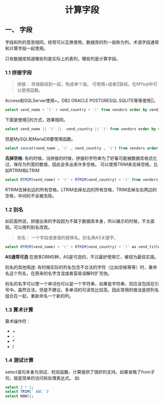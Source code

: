 # <center>计算字段</center>

## 一、 字段

字段和列的意思相同，经常可以互换使用，数据库的列一般称为列，术语字段通常和计算字段一起使用。

只有数据库知道哪些列是实际上的表列，哪些列是计算字段。

### 1.1 拼接字段

> 拼接： 将值联结到一起，构成单个值。 
> 可使用+或者||联结。在MYsql中可以使用函数。

Access和SQLServer使用+。DB2 ORACLE POSTGRESQL SQLITE等等使用||。

```sql
select vend_name + '(' + vend_country + ')' from vendors order by vend_name;

```
下面是使用||的方式，效果相同。
```sql
select vend_name || '(' ||  vend_country || ')' from vendors order by vend_name;
```

但是MySQL和MariaDB要使用函数。
```sql
select concat(vend_name , '(' , vend_country , ')') from vendors order by vend_name;
```

**去掉空格**:
有的时候，当拼接的时候，拼接的字符串为了好看可能被数据库格式化过，保存为列宽的数值，因此会多出来许多空格。
可以使用TRIM来去掉空格，比如RTRIM和LTRIM
```SQL
select RTRIM(vend_name) + '(' + RTRIM(vend_country) + ')' from vendors order by vend_name;
```

RTRIM去掉右边的所有空格，LTRIM去掉左边的所有空格，TRIM去掉左右两边的空格，中间的不会被去除。

### 1.2 别名

如前面所说，拼接出来的字段因为不属于数据库本身，所以展示的时候，不太直观。可以用列别名改观。

> 别名： 一个字段或者值的替换名。别名用AS关键字。

```sql
select RTRIM(vend_name) + '(' + RTRIM(vend_country) + ')' as vend_title from vendors order by vend_name;
```

**AS通常可选**
在很多DBMS种，AS是可选的，不过最好使用它，被视为最佳实践。

别名的其他用途:
有时候实际的列名包含不合法的字符（比如空格等等）时，重命名这个列名，在原来的名字含混或者容易误解时扩充他。

别名的名字可以使一个单词也可以是一个字符串，如果是字符串，则应该包括在引号中。虽然合法，但是不建议。多单词的可读性比较高，因此常用的做法是把列名组合在一起，重新命名一个新的列。

### 1.3 算术计算

算术操作符：

- \+
- \-
- \*
- \/

### 1.4 测试计算

select语句本身为测试、检验函数、计算提供了很好的支持。如果省略了from子句，就是简单的访问和处理表达式。
如:
```sql
select 3 * 2;
select TRIM(' ABC ')
select NOW();
```
